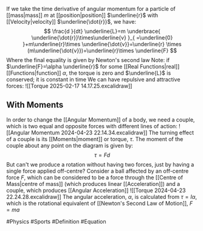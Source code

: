 If we take the time derivative of angular momentum for a particle of [[mass|mass]] $m$ at [[position|position]] $\underline{r}$ with [[Velocity|velocity]] $\underline{\dot{r}}$, we have:
$$
\frac{d }{dt} \underline{L}=m \underbrace{ \underline{\dot{r}}\times\underline{v} }_{ =\underline{0} }+m\underline{r}\times  \underline{\dot{v}}=\underline{r} \times (m\underline{\dot{v}})=\underline{r}\times \underline{F}
$$
Where the final equality is given by Newton's second law
Note: if $\underline{F}=\alpha \underline{r}$ for some [[Real Functions|real]] [[Functions|function]] $\alpha$, the torque is zero and $\underline{L}$ is conserved; it is constant in time
We can have repulsive and attractive forces:
![[Torque 2025-02-17 14.17.25.excalidraw]]
## With Moments
In order to change the [[Angular Momentum]] of a body, we need a couple, which is two equal and opposite forces with different lines of action:
![[Angular Momentum 2024-04-23 22.14.34.excalidraw]]
The turning effect of a couple is its [[Moments|moment]] or torque, $\tau$. The moment of the couple about any point on the diagram is given by:
$$
\tau=Fd
$$
But can't we produce a rotation without having two forces, just by having a single force applied off-centre? Consider a ball affected by an off-centre force $F$, which can be considered to be a force through the [[Centre of Mass|centre of mass]] (which produces linear [[Acceleration]]) and a couple, which produces [[Angular Acceleration]]
![[Torque 2024-04-23 22.24.28.excalidraw]]
The angular acceleration, $\alpha$, is calculated from $\tau=I\alpha$, which is the rotational equivalent of [[Newton's Second Law of Motion]], $F=ma$

#Physics #Sports #Definition #Equation